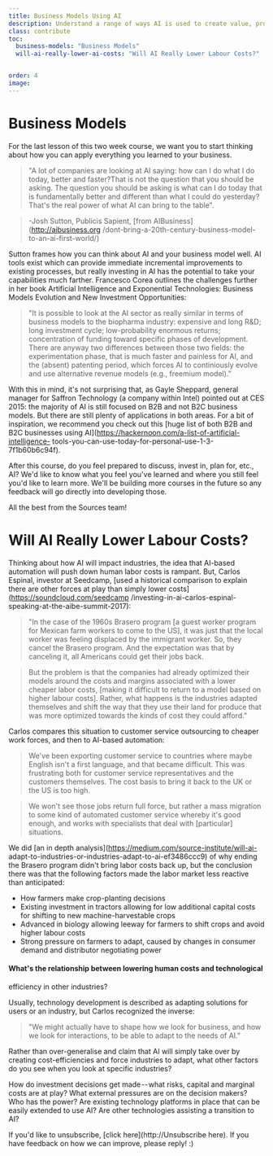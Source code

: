 ```yaml
---
title: Business Models Using AI
description: Understand a range of ways AI is used to create value, provide strategic advantages and increase profits -- through different examples that illustrate a type of business/revenue model
class: contribute
toc:
  business-models: "Business Models"
  will-ai-really-lower-ai-costs: "Will AI Really Lower Labour Costs?"


order: 4
image: 
---
```



# Business Models
For the last lesson of this two week course, we want you to start thinking
about how you can apply everything you learned to your business.

> "A lot of companies are looking at AI saying: how can I do what I do today,
better and faster?That is not the question that you should be asking. The
question you should be asking is what can I do today that is fundamentally
better and different than what I could do yesterday? That's the real power of
what AI can bring to the table".

>

> -Josh Sutton, Publicis Sapient, [from AIBusiness](http://aibusiness.org
/dont-bring-a-20th-century-business-model-to-an-ai-first-world/)

Sutton frames how you can think about AI and your business model well. AI
tools exist which can provide immediate incremental improvements to existing
processes, but really investing in AI has the potential to take your
capabilities much farther. Francesco Corea outlines the challenges further in
her book Artificial Intelligence and Exponential Technologies: Business Models
Evolution and New Investment Opportunities:

> "It is possible to look at the AI sector as really similar in terms of
business models to the biopharma industry: expensive and long R&amp;D; long
investment cycle; low-probability enormous returns; concentration of funding
toward specific phases of development. There are anyway two differences
between those two fields: the experimentation phase, that is much faster and
painless for AI, and the (absent) patenting period, which forces AI to
continiously evolve and use alternative revenue models (e.g., freemium
model)."

With this in mind, it's not surprising that, as Gayle Sheppard, general
manager for Saffron Technology (a company within Intel) pointed out at CES
2015: the majority of AI is still focused on B2B and not B2C business models.
But there are still plenty of applications in both areas. For a bit of
inspiration, we recommend you check out this [huge list of both B2B and B2C
businesses using AI](https://hackernoon.com/a-list-of-artificial-intelligence-
tools-you-can-use-today-for-personal-use-1-3-7f1b60b6c94f).

After this course, do you feel prepared to discuss, invest in, plan for, etc.,
AI? We'd like to know what you feel you've learned and where you still feel
you'd like to learn more. We'll be building more courses in the future so any
feedback will go directly into developing those.



All the best from the Sources team!

# Will AI Really Lower Labour Costs?

Thinking about how AI will impact industries, the idea that AI-based
automation will push down human labor costs is rampant. But, Carlos Espinal,
investor at Seedcamp, [used a historical comparison to explain there are other
forces at play than simply lower costs](https://soundcloud.com/seedcamp
/investing-in-ai-carlos-espinal-speaking-at-the-aibe-summit-2017):

> "In the case of the 1960s Brasero program [a guest worker program for
Mexican farm workers to come to the US], it was just that the local worker was
feeling displaced by the immigrant worker. So, they cancel the Brasero
program. And the expectation was that by canceling it, all Americans could get
their jobs back.

> But the problem is that the companies had already optimized their models
around the costs and margins associated with a lower cheaper labor costs,
[making it difficult to return to a model based on higher labour costs].
Rather, what happens is the industries adapted themselves and shift the way
that they use their land for produce that was more optimized towards the kinds
of cost they could afford."

Carlos compares this situation to customer service outsourcing to cheaper work
forces, and then to AI-based automation:

> We've been exporting customer service to countries where maybe English isn't
a first language, and that became difficult. This was frustrating both for
customer service representatives and the customers themselves. The cost basis
to bring it back to the UK or the US is too high.

> We won't see those jobs return full force, but rather a mass migration to
some kind of automated customer service whereby it's good enough, and works
with specialists that deal with [particular] situations.

We did [an in depth analysis](https://medium.com/source-institute/will-ai-
adapt-to-industries-or-industries-adapt-to-ai-ef3486ccc9) of why ending the
Brasero program didn't bring labor costs back up, but the conclusion there was
that the following factors made the labor market less reactive than
anticipated:

  * How farmers make crop-planting decisions
  * Existing investment in tractors allowing for low additional capital costs for shifting to new machine-harvestable crops
  * Advanced in biology allowing leeway for farmers to shift crops and avoid higher labour costs
  * Strong pressure on farmers to adapt, caused by changes in consumer demand and distributor negotiating power

#### What's the relationship between lowering human costs and technological
efficiency in other industries?

Usually, technology development is described as adapting solutions for users
or an industry, but Carlos recognized the inverse:

> "We might actually have to shape how we look for business, and how we look
for interactions, to be able to adapt to the needs of AI."

Rather than over-generalise and claim that AI will simply take over by
creating cost-efficiencies and force industries to adapt, what other factors
do you see when you look at specific industries?

How do investment decisions get made -- what risks, capital and marginal costs
are at play? What external pressures are on the decision makers? Who has the
power? Are existing technology platforms in place that can be easily extended
to use AI? Are other technologies assisting a transition to AI?



If you'd like to unsubscribe, [click here](http://<unsubscribe>Unsubscribe
here</unsubscribe>). If you have feedback on how we can improve, please reply!
:)

